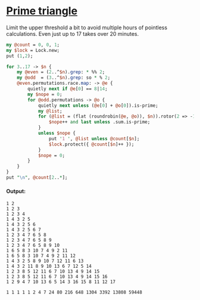 [1]: https://rosettacode.org/wiki/Prime_triangle

# [Prime triangle][1]

Limit the upper threshold a bit to avoid multiple hours of pointless calculations. Even just up to 17 takes over 20 minutes.

```perl
my @count = 0, 0, 1;
my $lock = Lock.new;
put (1,2);

for 3..17 -> $n {
    my @even = (2..^$n).grep: * %% 2;
    my @odd  = (3..^$n).grep: so * % 2;
    @even.permutations.race.map: -> @e {
        quietly next if @e[0] == 8|14;
        my $nope = 0;
        for @odd.permutations -> @o {
            quietly next unless (@e[0] + @o[0]).is-prime;
            my @list;
            for (@list = (flat (roundrobin(@e, @o)), $n)).rotor(2 => -1) {
                $nope++ and last unless .sum.is-prime;
            }
            unless $nope {
                put '1 ', @list unless @count[$n];
                $lock.protect({ @count[$n]++ });
            }
            $nope = 0;
        }
    }
}
put "\n", @count[2..*];
```

#### Output:
```
1 2
1 2 3
1 2 3 4
1 4 3 2 5
1 4 3 2 5 6
1 4 3 2 5 6 7
1 2 3 4 7 6 5 8
1 2 3 4 7 6 5 8 9
1 2 3 4 7 6 5 8 9 10
1 6 5 8 3 10 7 4 9 2 11
1 6 5 8 3 10 7 4 9 2 11 12
1 4 3 2 5 8 9 10 7 12 11 6 13
1 4 3 2 11 8 9 10 13 6 7 12 5 14
1 2 3 8 5 12 11 6 7 10 13 4 9 14 15
1 2 3 8 5 12 11 6 7 10 13 4 9 14 15 16
1 2 9 4 7 10 13 6 5 14 3 16 15 8 11 12 17

1 1 1 1 1 2 4 7 24 80 216 648 1304 3392 13808 59448
```
